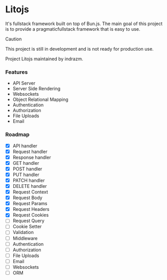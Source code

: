 # Litojs

It's fullstack framework built on top of Bun.js.
The main goal of this project is to provide a pragmaticfullstack framework that is easy to use.

> [!Caution]
> This project is still in development and is not ready for production use.

Project Litojs maintained by indrazm.

### Features

-   API Server
-   Server Side Rendering
-   Websockets
-   Object Relational Mapping
-   Authentication
-   Authorization
-   File Uploads
-   Email

### Roadmap

-   [x] API handler
-   [x] Request handler
-   [x] Response handler
-   [x] GET handler
-   [x] POST handler
-   [x] PUT handler
-   [x] PATCH handler
-   [x] DELETE handler
-   [x] Request Context
-   [x] Request Body
-   [x] Request Params
-   [x] Request Headers
-   [x] Request Cookies
-   [ ] Request Query
-   [ ] Cookie Setter
-   [ ] Validation
-   [ ] Middleware
-   [ ] Authentication
-   [ ] Authorization
-   [ ] File Uploads
-   [ ] Email
-   [ ] Websockets
-   [ ] ORM
